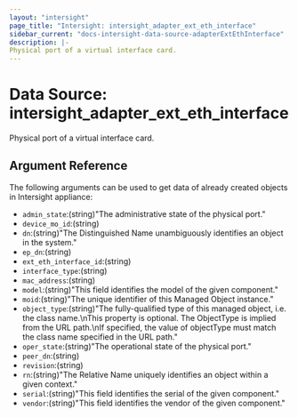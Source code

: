 ```yaml
---
layout: "intersight"
page_title: "Intersight: intersight_adapter_ext_eth_interface"
sidebar_current: "docs-intersight-data-source-adapterExtEthInterface"
description: |-
Physical port of a virtual interface card.
---
```


# Data Source: intersight_adapter_ext_eth_interface
Physical port of a virtual interface card.
## Argument Reference
The following arguments can be used to get data of already created objects in Intersight appliance:
* `admin_state`:(string)"The administrative state of the physical port."
* `device_mo_id`:(string)
* `dn`:(string)"The Distinguished Name unambiguously identifies an object in the system."
* `ep_dn`:(string)
* `ext_eth_interface_id`:(string)
* `interface_type`:(string)
* `mac_address`:(string)
* `model`:(string)"This field identifies the model of the given component."
* `moid`:(string)"The unique identifier of this Managed Object instance."
* `object_type`:(string)"The fully-qualified type of this managed object, i.e. the class name.\nThis property is optional. The ObjectType is implied from the URL path.\nIf specified, the value of objectType must match the class name specified in the URL path."
* `oper_state`:(string)"The operational state of the physical port."
* `peer_dn`:(string)
* `revision`:(string)
* `rn`:(string)"The Relative Name uniquely identifies an object within a given context."
* `serial`:(string)"This field identifies the serial of the given component."
* `vendor`:(string)"This field identifies the vendor of the given component."
